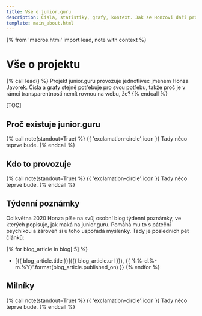 ```yaml
---
title: Vše o junior.guru
description: Čísla, statistiky, grafy, kontext. Jak se Honzovi daří provozovat junior.guru?
template: main_about.html
---
```


{% from 'macros.html' import lead, note with context %}

# Vše o projektu

{% call lead() %}
Projekt junior.guru provozuje jednotlivec jménem Honza Javorek.
Čísla a grafy stejně potřebuje pro svou potřebu, takže proč je v rámci transparentnosti nemít rovnou na webu, že?
{% endcall %}

[TOC]

## Proč existuje junior.guru

{% call note(standout=True) %}
  {{ 'exclamation-circle'|icon }} Tady něco teprve bude.
{% endcall %}

## Kdo to provozuje

{% call note(standout=True) %}
  {{ 'exclamation-circle'|icon }} Tady něco teprve bude.
{% endcall %}

## Týdenní poznámky

Od května 2020 Honza píše na svůj osobní blog týdenní poznámky, ve kterých popisuje, jak maká na junior.guru.
Pomáhá mu to s páteční psychikou a zároveň si u toho uspořádá myšlenky.
Tady je posledních pět článků:

{% for blog_article in blog[:5] %}
-   [{{ blog_article.title }}]({{ blog_article.url }}), {{ '{:%-d.%-m.%Y}'.format(blog_article.published_on) }}
{% endfor %}

## Milníky

{% call note(standout=True) %}
  {{ 'exclamation-circle'|icon }} Tady něco teprve bude.
{% endcall %}
